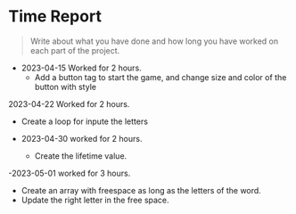 # Time Report

> Write about what you have done and how long you have worked on each part of the project.


- 2023-04-15 Worked for 2 hours.
  - Add a button tag to start the game, and change size and color of the button with style

2023-04-22 Worked for 2 hours.
  - Create a loop for inpute the letters
  
- 2023-04-30 worked for 2 hours.
  - Create the lifetime value.

-2023-05-01 worked for 3 hours.
  - Create an array with freespace as long as the letters of the word.
  - Update the right letter in the free space.